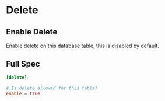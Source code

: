 # Delete

## Enable Delete

Enable delete on this database table, this is disabled by default.

## Full Spec

```toml
[delete]

# Is delete allowed for this table?
enable = true
```
